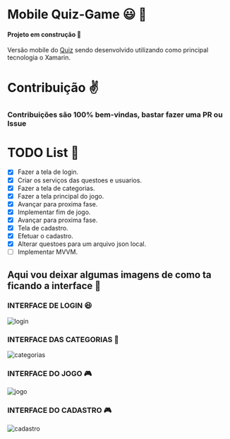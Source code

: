 # Mobile Quiz-Game 😃 👾

#### Projeto em construção :hammer:

Versão mobile do [Quiz](https://github.com/marcopandolfo/quiz-game/) sendo desenvolvido utilizando como principal tecnologia o Xamarin.


# Contribuição ✌️

### Contribuições são 100% bem-vindas, bastar fazer uma PR ou Issue

# TODO List 🚀


- [x] Fazer a tela de login.
- [x] Criar os serviços das questoes e usuarios.
- [x] Fazer a tela de categorias.
- [x] Fazer a tela principal do jogo.
- [x] Avançar para proxima fase.
- [x] Implementar fim de jogo.
- [x] Avançar para proxima fase.
- [x] Tela de cadastro.
- [x] Efetuar o cadastro.
- [x] Alterar questoes para um arquivo json local.
- [ ] Implementar MVVM.

## Aqui vou deixar algumas imagens de como ta ficando a interface :running:

### INTERFACE DE LOGIN 😆

![login](https://user-images.githubusercontent.com/40467826/64911125-35884c80-d6f4-11e9-830b-ca2aed12067c.png)

### INTERFACE DAS CATEGORIAS 🎲

![categorias](https://user-images.githubusercontent.com/40467826/65614636-5ec79900-df8e-11e9-88cf-a12a9d1d85cb.png)

### INTERFACE DO JOGO 🎮

![jogo](https://user-images.githubusercontent.com/40467826/65614716-7c94fe00-df8e-11e9-8869-ec39f59fd83e.png)

### INTERFACE DO CADASTRO 🎮

![cadastro](https://user-images.githubusercontent.com/40467826/65617131-9d5f5280-df92-11e9-9eb5-f9068bc05443.png)
